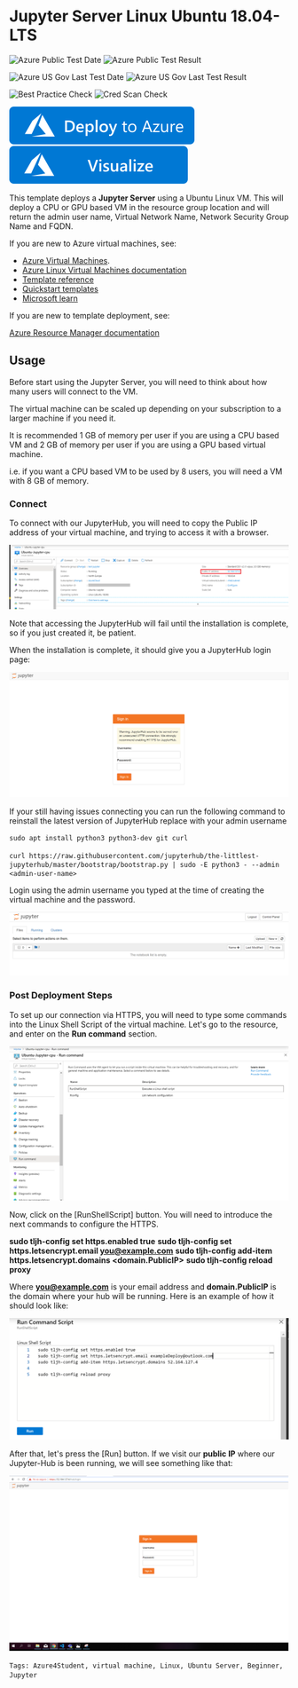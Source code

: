 # Jupyter Server Linux Ubuntu 18.04-LTS

![Azure Public Test Date](https://azurequickstartsservice.blob.core.windows.net/badges/101-vm-linux-Jupyterhub/PublicLastTestDate.svg)
![Azure Public Test Result](https://azurequickstartsservice.blob.core.windows.net/badges/101-vm-linux-Jupyterhub/PublicDeployment.svg)

![Azure US Gov Last Test Date](https://azurequickstartsservice.blob.core.windows.net/badges/101-vm-linux-Jupyterhub/FairfaxLastTestDate.svg)
![Azure US Gov Last Test Result](https://azurequickstartsservice.blob.core.windows.net/badges/101-vm-linux-Jupyterhub/FairfaxDeployment.svg)

![Best Practice Check](https://azurequickstartsservice.blob.core.windows.net/badges/101-vm-linux-Jupyterhub/BestPracticeResult.svg)
![Cred Scan Check](https://azurequickstartsservice.blob.core.windows.net/badges/101-vm-linux-Jupyterhub/CredScanResult.svg)

[![Deploy To Azure](https://raw.githubusercontent.com/Azure/azure-quickstart-templates/master/1-CONTRIBUTION-GUIDE/images/deploytoazure.svg?sanitize=true)](https://portal.azure.com/#create/Microsoft.Template/uri/https%3A%2F%2Fraw.githubusercontent.com%2FAzure%2Fazure-quickstart-templates%2Fmaster%2F101-vm-linux-Jupyterhub%2Fazuredeploy.json)  [![Visualize](https://raw.githubusercontent.com/Azure/azure-quickstart-templates/master/1-CONTRIBUTION-GUIDE/images/visualizebutton.svg?sanitize=true)](http://armviz.io/#/?load=https%3A%2F%2Fraw.githubusercontent.com%2FAzure%2Fazure-quickstart-templates%2Fmaster%2F101-vm-linux-Jupyterhub%2Fazuredeploy.json)



This template deploys a **Jupyter Server** using a Ubuntu Linux VM. This will deploy a CPU or GPU based VM in the resource group location and will return the admin user name, Virtual Network Name, Network Security Group Name and FQDN.  

If you are new to Azure virtual machines, see:

- [Azure Virtual Machines](https://azure.microsoft.com/services/virtual-machines/).
- [Azure Linux Virtual Machines documentation](https://docs.microsoft.com/azure/virtual-machines/linux/)
- [Template reference](https://docs.microsoft.com/azure/templates/microsoft.compute/allversions)
- [Quickstart templates](https://azure.microsoft.com/resources/templates/?resourceType=Microsoft.Compute&pageNumber=1&sort=Popular)
- [Microsoft learn](https://docs.microsoft.com/learn/modules/interactive-deep-learning/)

If you are new to template deployment, see:

[Azure Resource Manager documentation](https://docs.microsoft.com/azure/azure-resource-manager/)

## Usage

Before start using the Jupyter Server, you will need to think about how many users will connect to the VM.

The virtual machine can be scaled up depending on your subscription to a larger machine if you need it.

It is recommended 1 GB of memory per user if you are using a CPU based VM and 2 GB of memory per user if you are using a GPU based virtual machine.

i.e. if you want a CPU based VM to be used by 8 users, you will need a VM with 8 GB of memory.

### Connect

To connect with our JupyterHub, you will need to copy the Public IP address of your virtual machine, and trying to access it with a browser.

![Screen](./images/ipConnect.png)

Note that accessing the JupyterHub will fail until the installation is complete, so if you just created it, be patient.

When the installation is complete, it should give you a JupyterHub login page:

![Screen](./images/loginJupyter.png)

If your still having issues connecting you can run the following command to reinstall the latest version of JupyterHub replace <admin-user-name> with your admin username

```
sudo apt install python3 python3-dev git curl

curl https://raw.githubusercontent.com/jupyterhub/the-littlest-jupyterhub/master/bootstrap/bootstrap.py | sudo -E python3 - --admin <admin-user-name>
```

Login using the admin username you typed at the time of creating the virtual machine and the password.

![Screen](./images/loginJupyter2.png)

### Post Deployment Steps

To set up our connection via HTTPS, you will need to type some commands into the Linux Shell Script of the virtual machine.
Let's go to the resource, and enter on the **Run command** section.

![Screen](./images/httpsConfig1.png)

Now, click on the [RunShellScript] button. You will need to introduce the next commands to configure the HTTPS.

**sudo tljh-config set https.enabled true**
**sudo tljh-config set https.letsencrypt.email <you@example.com>**
**sudo tljh-config add-item https.letsencrypt.domains <domain.PublicIP>**
**sudo tljh-config reload proxy**

Where **you@example.com** is your email address and **domain.PublicIP** is the domain where your hub will be running.
Here is an example of how it should look like:

![Screen](./images/httpsConfig2.png)

After that, let's press the [Run] button. If we visit our **public IP** where our Jupyter-Hub is been running, we will see something like that:

![Screen](./images/httpsConfig3.png)

`Tags: Azure4Student, virtual machine, Linux, Ubuntu Server, Beginner, Jupyter`


